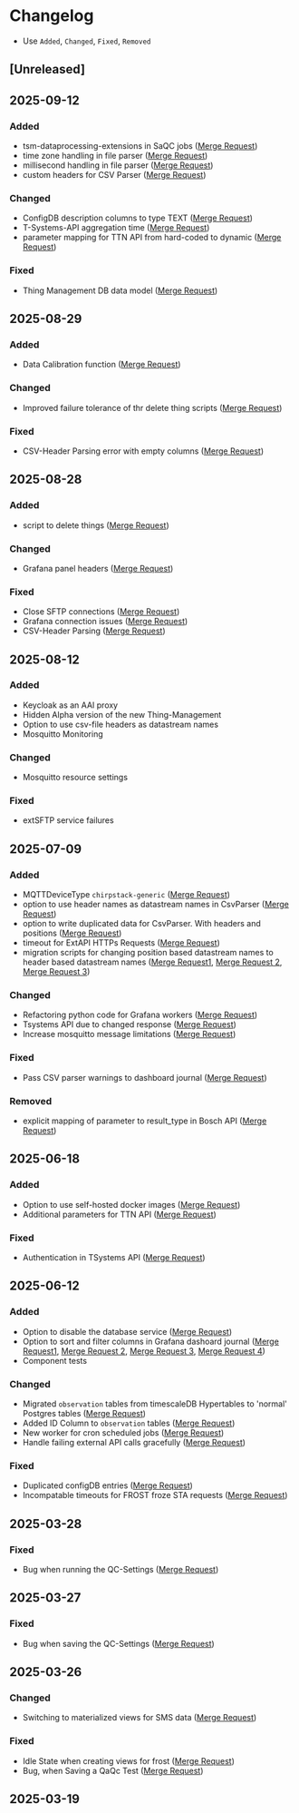 # Changelog
- Use `Added`, `Changed`, `Fixed`, `Removed`

## [Unreleased]

## 2025-09-12

### Added
- tsm-dataprocessing-extensions in SaQC jobs ([Merge Request](https://codebase.helmholtz.cloud/ufz-tsm/tsm-orchestration/-/merge_requests/444))
- time zone handling in file parser ([Merge Request](https://codebase.helmholtz.cloud/ufz-tsm/tsm-orchestration/-/merge_requests/448))
- millisecond handling in file parser  ([Merge Request](https://codebase.helmholtz.cloud/ufz-tsm/tsm-orchestration/-/merge_requests/451))
- custom headers for CSV Parser  ([Merge Request](https://codebase.helmholtz.cloud/ufz-tsm/tsm-orchestration/-/merge_requests/454)) 

### Changed
- ConfigDB description columns to type TEXT  ([Merge Request](https://codebase.helmholtz.cloud/ufz-tsm/tsm-orchestration/-/merge_requests/446))
- T-Systems-API aggregation time  ([Merge Request](https://codebase.helmholtz.cloud/ufz-tsm/tsm-orchestration/-/merge_requests/450))
- parameter mapping for TTN API from hard-coded to dynamic  ([Merge Request](https://codebase.helmholtz.cloud/ufz-tsm/tsm-orchestration/-/merge_requests/453))

### Fixed
- Thing Management DB data model  ([Merge Request](https://codebase.helmholtz.cloud/ufz-tsm/tsm-orchestration/-/merge_requests/452))

## 2025-08-29

### Added
- Data Calibration function ([Merge Request](https://codebase.helmholtz.cloud/ufz-tsm/tsm-dataprocessing-extension/-/merge_requests/1))

### Changed
- Improved failure tolerance of thr delete thing scripts ([Merge Request](https://codebase.helmholtz.cloud/ufz-tsm/tsm-orchestration/-/merge_requests/442))

### Fixed
- CSV-Header Parsing error with empty columns ([Merge Request](https://codebase.helmholtz.cloud/ufz-tsm/tsm-orchestration/-/merge_requests/441))

## 2025-08-28

### Added
- script to delete things ([Merge Request](https://codebase.helmholtz.cloud/ufz-tsm/tsm-orchestration/-/merge_requests/433))

### Changed
- Grafana panel headers ([Merge Request](https://codebase.helmholtz.cloud/ufz-tsm/tsm-orchestration/-/merge_requests/430))

### Fixed
- Close SFTP connections ([Merge Request](https://codebase.helmholtz.cloud/ufz-tsm/tsm-orchestration/-/merge_requests/437))
- Grafana connection issues ([Merge Request](https://codebase.helmholtz.cloud/ufz-tsm/tsm-orchestration/-/merge_requests/432))
- CSV-Header Parsing ([Merge Request](https://codebase.helmholtz.cloud/ufz-tsm/tsm-orchestration/-/merge_requests/431))

## 2025-08-12

### Added
- Keycloak as an AAI proxy
- Hidden Alpha version of the new Thing-Management
- Option to use csv-file headers as datastream names
- Mosquitto Monitoring

### Changed
- Mosquitto resource settings

### Fixed
- extSFTP service failures

## 2025-07-09

### Added
- MQTTDeviceType `chirpstack-generic` ([Merge Request](https://codebase.helmholtz.cloud/ufz-tsm/tsm-orchestration/-/merge_requests/383))
- option to use header names as datastream names in CsvParser ([Merge Request](https://codebase.helmholtz.cloud/ufz-tsm/tsm-orchestration/-/merge_requests/347))
- option to write duplicated data for CsvParser. With headers and positions ([Merge Request](https://codebase.helmholtz.cloud/ufz-tsm/tsm-orchestration/-/merge_requests/397))
- timeout for ExtAPI HTTPs Requests ([Merge Request](https://codebase.helmholtz.cloud/ufz-tsm/tsm-orchestration/-/merge_requests/399))
- migration scripts for changing position based datastream names to header based datastream names ([Merge Request1](https://codebase.helmholtz.cloud/ufz-tsm/tsm-orchestration/-/merge_requests/400), [Merge Request 2](https://codebase.helmholtz.cloud/ufz-tsm/tsm-orchestration/-/merge_requests/402), [Merge Request 3](https://codebase.helmholtz.cloud/ufz-tsm/tsm-orchestration/-/merge_requests/403))

### Changed
- Refactoring python code for Grafana workers ([Merge Request](https://codebase.helmholtz.cloud/ufz-tsm/tsm-orchestration/-/merge_requests/375))
- Tsystems API due to changed response ([Merge Request](https://codebase.helmholtz.cloud/ufz-tsm/tsm-orchestration/-/merge_requests/398))
- Increase mosquitto message limitations ([Merge Request](https://codebase.helmholtz.cloud/ufz-tsm/tsm-orchestration/-/merge_requests/391))

### Fixed
- Pass CSV parser warnings to dashboard journal ([Merge Request](https://codebase.helmholtz.cloud/ufz-tsm/tsm-orchestration/-/merge_requests/388))

### Removed
- explicit mapping of parameter to result_type in Bosch API ([Merge Request](https://codebase.helmholtz.cloud/ufz-tsm/tsm-orchestration/-/merge_requests/396))

## 2025-06-18

### Added
- Option to use self-hosted docker images ([Merge Request](https://codebase.helmholtz.cloud/ufz-tsm/tsm-orchestration/-/merge_requests/386))
- Additional parameters for TTN API ([Merge Request](https://codebase.helmholtz.cloud/ufz-tsm/tsm-orchestration/-/merge_requests/387))

### Fixed
- Authentication in TSystems API ([Merge Request](https://codebase.helmholtz.cloud/ufz-tsm/tsm-orchestration/-/merge_requests/387))

## 2025-06-12

### Added
- Option to disable the database service ([Merge Request](https://codebase.helmholtz.cloud/ufz-tsm/tsm-orchestration/-/merge_requests/358))
- Option to sort and filter columns in Grafana dashoard journal ([Merge Request1](https://codebase.helmholtz.cloud/ufz-tsm/tsm-orchestration/-/merge_requests/366), [Merge Request 2](https://codebase.helmholtz.cloud/ufz-tsm/tsm-orchestration/-/merge_requests/364), [Merge Request 3](https://codebase.helmholtz.cloud/ufz-tsm/tsm-orchestration/-/merge_requests/362), [Merge Request 4](https://codebase.helmholtz.cloud/ufz-tsm/tsm-orchestration/-/merge_requests/360))
- Component tests

### Changed
- Migrated `observation` tables from timescaleDB Hypertables to 'normal' Postgres tables ([Merge Request](https://codebase.helmholtz.cloud/ufz-tsm/tsm-orchestration/-/merge_requests/379))
- Added ID Column to `observation` tables ([Merge Request](https://codebase.helmholtz.cloud/ufz-tsm/tsm-orchestration/-/merge_requests/348))
- New worker for cron scheduled jobs ([Merge Request](https://codebase.helmholtz.cloud/ufz-tsm/tsm-orchestration/-/merge_requests/351))
- Handle failing external API calls gracefully ([Merge Request](https://codebase.helmholtz.cloud/ufz-tsm/tsm-orchestration/-/merge_requests/377))

### Fixed
- Duplicated configDB entries ([Merge Request](https://codebase.helmholtz.cloud/ufz-tsm/tsm-orchestration/-/merge_requests/287))
- Incompatable timeouts for FROST froze STA requests ([Merge Request](https://codebase.helmholtz.cloud/ufz-tsm/tsm-orchestration/-/merge_requests/371))

## 2025-03-28

### Fixed
- Bug when running the QC-Settings ([Merge Request](https://codebase.helmholtz.cloud/ufz-tsm/tsm-orchestration/-/merge_requests/343))

## 2025-03-27

### Fixed
- Bug when saving the QC-Settings ([Merge Request](https://codebase.helmholtz.cloud/ufz-tsm/tsm-orchestration/-/merge_requests/341))

## 2025-03-26

### Changed
- Switching to materialized views for SMS data ([Merge Request](https://codebase.helmholtz.cloud/ufz-tsm/tsm-orchestration/-/merge_requests/326))

### Fixed
- Idle State when creating views for frost ([Merge Request](https://codebase.helmholtz.cloud/ufz-tsm/tsm-orchestration/-/merge_requests/336))
- Bug, when Saving a QaQc Test ([Merge Request](https://codebase.helmholtz.cloud/ufz-tsm/tsm-orchestration/-/merge_requests/337))

## 2025-03-19
